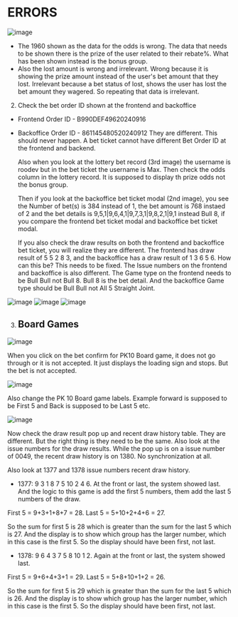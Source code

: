 # ERRORS
![image](https://github.com/user-attachments/assets/4504c421-8da9-4e9b-b80f-a97f94dd4cfb)
- The 1960 shown as the data for the odds is wrong. The data that needs to be shown there is the prize of the user related to their rebate%. What has been shown instead is the bonus group.
- Also the lost amount is wrong and irrelevant. Wrong because it is showing the prize amount instead of the user's bet amount that they lost. Irrelevant because a bet status of lost, shows the user has lost the bet amount they wagered. So repeating that data is irrelevant. 


2.  Check the bet order ID shown at the frontend and backoffice
- Frontend Order ID - B990DEF49620240916
- Backoffice Order ID - 861145480520240912
They are different. This should never happen. A bet ticket cannot have different Bet Order ID at the frontend and backend.

    Also when you look at the lottery bet record (3rd image) the username is roodev but in the bet ticket the username is Max.
    Then check the odds column in the lottery record. It is supposed to display th prize odds not the bonus group.
    
    Then if you look at the backoffice bet ticket modal (2nd image), you see the Number of bet(s) is 384 instead of 1, the bet amount is 768 instaed of 2 and the bet details is 9,5,1|9,6,4,1|9,7,3,1|9,8,2,1|9,1 instead Bull 8, if you compare the frontend bet ticket modal 
    and backoffice bet ticket modal.
    
    If you also check the draw results on both the frontend and backoffice bet ticket, you will realize they are different. The frontend has draw result of 5 5 2 8 3, and the backoffice has a draw result of 1 3 6 5 6. How can this be? This needs to be fixed.
    The Issue numbers on the frontend and backoffice is also different.
    The Game type on the frontend needs to be Bull Bull not Bull 8. Bull 8 is the bet detail. And the backoffice Game type should be Bull Bull not All 5 Straight Joint.


![image](https://github.com/user-attachments/assets/fd20e181-a7ad-4215-bfc8-732d6c26d8fd)
![image](https://github.com/user-attachments/assets/5210aacb-118a-4c7f-bf66-86dff92d5450)
![image](https://github.com/user-attachments/assets/28108710-197f-40ef-842f-e435fa1d8139)




3.   ## Board Games


![image](https://github.com/user-attachments/assets/a0c30e44-476a-445b-961d-d702c7b8d22f)

When you click on the bet confirm for PK10 Board game, it does not go through or it is not accepted. It just displays the loading sign and stops. But the bet is not accepted. 


![image](https://github.com/user-attachments/assets/f5d8ec6c-fade-4876-916e-56d2255d3875)

Also change the PK 10 Board game labels. Example forward is supposed to be First 5 and Back is supposed to be Last 5 etc.

![image](https://github.com/user-attachments/assets/77c65fc6-ca4b-4ecd-8587-c6e05fee12fa)

Now check the draw result pop up and recent draw history table. They are different. But the right thing is they need to be the same. Also look at the issue numbers for the draw results. While the pop up is on a issue number of 0049, the recent draw history is on 1380. No synchronization at all. 

Also look at 1377 and 1378 issue numbers recent draw history.
- 1377: 9 3 1 8 7 5 10 2 4 6. At the front or last, the system showed last. 
And the logic to this game is add the first 5 numbers, them add the last 5 numbers of the draw.


First 5 = 9+3+1+8+7 = 28. Last 5 = 5+10+2+4+6 = 27. 

So the sum for first 5 is 28 which is greater than the sum for the last 5 which is 27.
And the display is to show which group has the larger number, which in this case is the first 5. So the display should have been first, not last.

- 1378: 9 6 4 3 7 5 8 10 1 2. Again at the front or last, the system showed last.

First 5 = 9+6+4+3+1 = 29. Last 5 = 5+8+10+1+2 = 26.

So the sum for first 5 is 29 which is greater than the sum for the last 5 which is 26.
And the display is to show which group has the larger number, which in this case is the first 5. So the display should have been first, not last.









 

